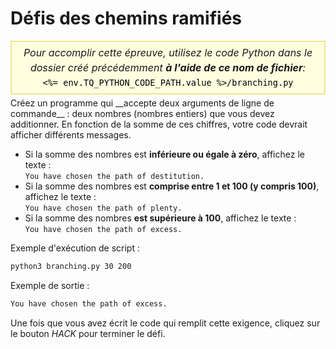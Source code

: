 # Défis des chemins ramifiés

<style>
.py-script-info {
  font-size: 16px;
  text-align: center;
  background-color: #FFFFE0;
  border: 2px solid #F0E68C;
  padding: 5px;
  line-height: 1.5em;
  margin: 5px 0;
  font-style: italic;
}

.py-script-info span {
  font-style: normal;
  color: #000;
}
</style>
<div class="py-script-info">
  Pour accomplir cette épreuve, utilisez le code Python dans le dossier créé précédemment <b>à l'aide de ce nom de fichier</b>:
  <br/>
  <code><span><%= env.TQ_PYTHON_CODE_PATH.value %>/branching.py</span></code>
</div>
Créez un programme qui __accepte deux arguments de ligne de commande__&nbsp;: deux nombres (nombres entiers) que vous devez additionner. En fonction de la somme de ces chiffres, votre code devrait afficher différents messages.

* Si la somme des nombres est __inférieure ou égale à zéro__, affichez le texte&nbsp;:<br/> `You have chosen the path of destitution.`
* Si la somme des nombres est __comprise entre 1 et 100 (y compris 100)__, affichez le texte&nbsp;:<br/> `You have chosen the path of plenty.`
* Si la somme des nombres __est supérieure à 100__, affichez le texte&nbsp;:<br/> `You have chosen the path of excess.`

Exemple d'exécution de script&nbsp;:

```bash
python3 branching.py 30 200
```

Exemple de sortie&nbsp;:

```bash
You have chosen the path of excess.
```

Une fois que vous avez écrit le code qui remplit cette exigence, cliquez sur le bouton *HACK* pour terminer le défi.